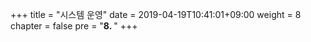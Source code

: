 +++
title = "시스템 운영"
date = 2019-04-19T10:41:01+09:00
weight = 8
chapter = false
pre = "<b>8. </b>"
+++